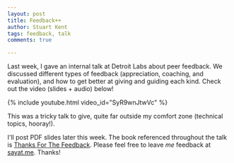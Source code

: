 ```yaml
---
layout: post
title: Feedback++
author: Stuart Kent
tags: feedback, talk
comments: true

---
```


Last week, I gave an internal talk at Detroit Labs about peer feedback. We discussed different types of feedback (appreciation, coaching, and evaluation), and how to get better at giving and guiding each kind. Check out the video (slides + audio) below!

{% include youtube.html video_id="SyR9wnJtwVc" %}

<!--more-->

This was a tricky talk to give, quite far outside my comfort zone (technical topics, hooray!).

I'll post PDF slides later this week. The book referenced throughout the talk is [Thanks For The Feedback](http://www.amazon.com/Thanks-Feedback-Science-Receiving-Well/dp/0670014664). Please feel free to leave _me_ feedback at [sayat.me](http://sayat.me/stuart). Thanks!